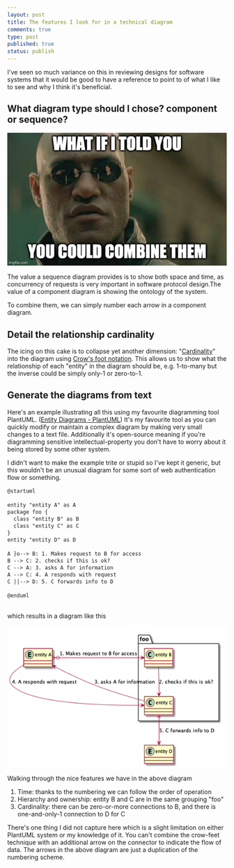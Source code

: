 ```yaml
---
layout: post
title: The features I look for in a technical diagram
comments: true
type: post
published: true
status: publish
---
```


I've seen so much variance on this in reviewing designs for software systems that it would be good to have a reference to point to of what I like to see and why I think it's beneficial.

## What diagram type should I chose? component or sequence?

![morpheus combine them](/assets/morpheus-what-if-i.jpg)

The value a sequence diagram provides is to show both space and time, as concurrency of requests is very important in software protocol design.The value of a component diagram is showing the ontology of the system.

To combine them, we can simply number each arrow in a component diagram.

## Detail the relationship cardinality

The icing on this cake is to collapse yet another dimension: "[Cardinality](https://en.wikipedia.org/wiki/Cardinality_(data_modeling))" into the diagram using [Crow's foot notation](https://en.wikipedia.org/wiki/Entity%E2%80%93relationship_model#Crow's_foot_notation). This allows us to show what the relationship of each "entity" in the diagram should be, e.g. 1-to-many but the inverse could be simply only-1 or zero-to-1. 

## Generate the diagrams from text

Here's an example illustrating all this using my favourite diagramming tool PlantUML. ([Entity Diagrams - PlantUML](https://plantuml.com/ie-diagram))
It's my favourite tool as you can quickly modify or maintain a complex diagram by making very small changes to a text file. Additionally it's open-source meaning if you're diagramming sensitive intellectual-property you don't have to worry about it being stored by some other system.

I didn't want to make the example trite or stupid so I've kept it generic, but this wouldn't be an unusual diagram for some sort of web authentication flow or something.

```text
@startuml

entity "entity A" as A
package foo {
  class "entity B" as B
  class "entity C" as C
}
entity "entity D" as D

A }o--> B: 1. Makes request to B for access
B --> C: 2. checks if this is ok?
C --> A: 3. asks A for information
A --> C: 4. A responds with request
C ||--> D: 5. C forwards info to D 

@enduml
```
<br>
which results in a diagram like this

![diagram](/assets/plantuml_entity_example.png)

Walking through the nice features we have in the above diagram
1. Time: thanks to the numbering we can follow the order of operation 
2. Hierarchy and ownership: entity B and C are in the same grouping "foo"
3. Cardinality: there can be zero-or-more connections to B, and there is one-and-only-1 connection to D for C 

There's one thing I did not capture here which is a slight limitation on either PlantUML system or my knowledge of it. You can't combine the crow-feet technique with an additional arrow on the connector to indicate the flow of data. The arrows in the above diagram are just a duplication of the numbering scheme.
